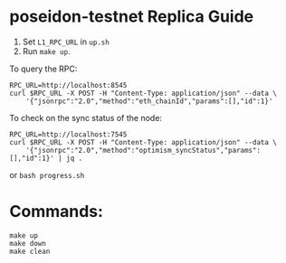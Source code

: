 # poseidon-testnet Replica Guide

1. Set `L1_RPC_URL` in `up.sh`
2. Run `make up`.

To query the RPC:

```
RPC_URL=http://localhost:8545
curl $RPC_URL -X POST -H "Content-Type: application/json" --data \
    '{"jsonrpc":"2.0","method":"eth_chainId","params":[],"id":1}'
```

To check on the sync status of the node:

```
RPC_URL=http://localhost:7545
curl $RPC_URL -X POST -H "Content-Type: application/json" --data \
    '{"jsonrpc":"2.0","method":"optimism_syncStatus","params":[],"id":1}' | jq .
```

or `bash progress.sh`

# Commands:

```
make up
make down
make clean
```
